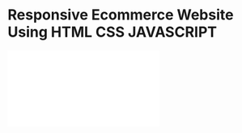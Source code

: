 # Responsive Ecommerce Website Using HTML CSS JAVASCRIPT


!["Responsive Ecommerce Website Using HTML CSS JAVASCRIPT"](file:///D:/Usb%20pendrive/phone_website-master/phone_website-master/index.html "Responsive Ecommerce Website Using HTML CSS JAVASCRIPT")
